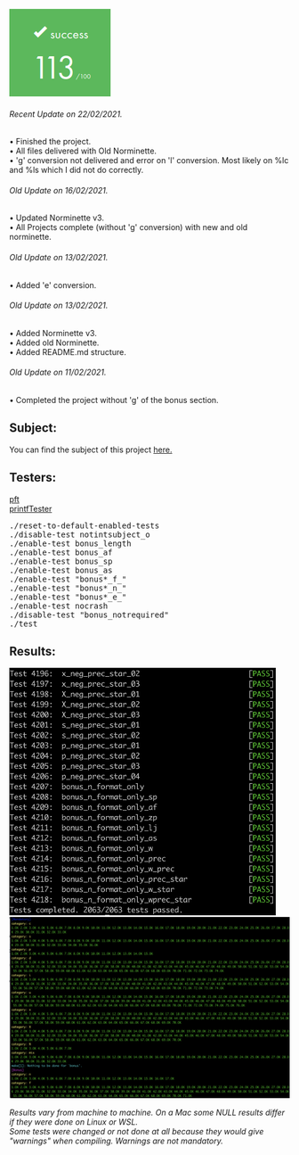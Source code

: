 ![GitHub Logo](/extras/images/Success.png)
###### <i>Recent Update on 22/02/2021.</i>
• Finished the project.\
• All files delivered with Old Norminette.\
• 'g' conversion not delivered and error on 'l' conversion. Most likely on %lc and %ls which I did not do correctly.

###### <i>Old Update on 16/02/2021.</i>
• Updated Norminette v3.\
• All Projects complete (without 'g' conversion) with new and old norminette.

###### <i>Old Update on 13/02/2021.</i>
• Added 'e' conversion.

###### <i>Old Update on 13/02/2021.</i>
• Added Norminette v3.\
• Added old Norminette.\
• Added README.md structure.

###### <i>Old Update on 11/02/2021.</i>
• Completed the project without 'g' of the bonus section.

## Subject:

You can find the subject of this project [here.](https://github.com/Olbrien/42Lisboa-lvl_1_ft_printf/blob/main/extras/lvl_1_ft_printf.subject.pdf)

## Testers:

[pft](https://github.com/gavinfielder/pft)\
[printfTester](https://github.com/Tripouille/printfTester)

<pre>
./reset-to-default-enabled-tests
./disable-test notintsubject_o
./enable-test bonus_length
./enable-test bonus_af
./enable-test bonus_sp
./enable-test bonus_as
./enable-test "bonus*_f_"
./enable-test "bonus*_n_"
./enable-test "bonus*_e_"
./enable-test nocrash
./disable-test "bonus_notrequired"
./test
</pre>

## Results:

![GitHub Logo](/extras/images/gavinfielder_pft.png)
![GitHub Logo](/extras/images/tripoulli.png)

<i>Results vary from machine to machine. On a Mac some NULL results differ if they were done on Linux or WSL.</i>\
<i>Some tests were changed or not done at all because they would give "warnings" when compiling. Warnings are not mandatory.</i>
